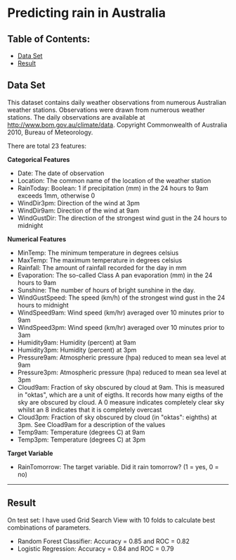 # Predicting rain in Australia

## Table of Contents:
+ [Data Set](#Data_Set) </br>
+ [Result](#Results) </br>

## <a name="Data_Set"></a> Data Set 

This dataset contains daily weather observations from numerous Australian weather stations. Observations were drawn from numerous weather stations. The daily observations are available at http://www.bom.gov.au/climate/data. Copyright Commonwealth of Australia 2010, Bureau of Meteorology.

There are total 23 features:

**Categorical Features**
- Date: The date of observation
- Location: The common name of the location of the weather station
- RainToday: Boolean: 1 if precipitation (mm) in the 24 hours to 9am exceeds 1mm, otherwise 0
- WindDir3pm: Direction of the wind at 3pm
- WindDir9am: Direction of the wind at 9am
- WindGustDir: The direction of the strongest wind gust in the 24 hours to midnight

**Numerical Features**
- MinTemp: The minimum temperature in degrees celsius
- MaxTemp: The maximum temperature in degrees celsius
- Rainfall: The amount of rainfall recorded for the day in mm
- Evaporation: The so-called Class A pan evaporation (mm) in the 24 hours to 9am
- Sunshine: The number of hours of bright sunshine in the day.
- WindGustSpeed: The speed (km/h) of the strongest wind gust in the 24 hours to midnight
- WindSpeed9am: Wind speed (km/hr) averaged over 10 minutes prior to 9am
- WindSpeed3pm: Wind speed (km/hr) averaged over 10 minutes prior to 3am
- Humidity9am: Humidity (percent) at 9am
- Humidity3pm: Humidity (percent) at 3pm
- Pressure9am: Atmospheric pressure (hpa) reduced to mean sea level at 9am
- Pressure3pm: Atmospheric pressure (hpa) reduced to mean sea level at 3pm
- Cloud9am: Fraction of sky obscured by cloud at 9am. This is measured in "oktas", which are a unit of eigths. It records how many eigths of the sky are obscured by cloud. A 0 measure indicates completely clear sky whilst an 8 indicates that it is completely overcast
- Cloud3pm: Fraction of sky obscured by cloud (in "oktas": eighths) at 3pm. See Cload9am for a description of the values
- Temp9am: Temperature (degrees C) at 9am
- Temp3pm: Temperature (degrees C) at 3pm

**Target Variable**
- RainTomorrow: The target variable. Did it rain tomorrow? (1 = yes, 0 = no)
***

## <a name="Results"></a> Result

On test set: 
I have used Grid Search View with 10 folds to calculate best combinations of parameters.
- Random Forest Classifier: Accuracy = 0.85 and ROC = 0.82
- Logistic Regression: Accuracy = 0.84 and ROC = 0.79
